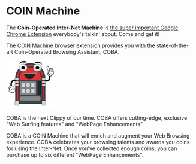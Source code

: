 # COIN Machine

The **Coin-Operated Inter-Net Machine** is [the super important Google Chrome Extension](https://chrome.google.com/webstore/detail/coin-machine/konmkbglhickglfceeifbffogcocojbf) everybody's talkin' about. Come and get it!

The COIN Machine browser extension provides you with the state-of-the-art Coin-Operated Browsing Assistant, COBA.

![COBA](dist/icons/coin-machine-128.png)

COBA is the next Clippy of our time. COBA offers cutting-edge, exclusive "Web Surfing features" and "WebPage Enhancements".

COBA is a COIN Machine that will enrich and augment your Web Browsing experience. COBA celebrates your browsing talents and awards you coins for using the Inter-Net. Once you've collected enough coins, you can purchase up to six different "WebPage Enhancements".
